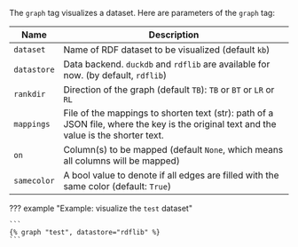 The `graph` tag visualizes a dataset. Here are parameters of the `graph` tag:

| Name          | Description                                                    |
|---------------|----------------------------------------------------------------|
|`dataset`      | Name of RDF dataset to be visualized (default `kb`)            |
|`datastore`    | Data backend. `duckdb` and `rdflib` are available for now. (by default, `rdflib`) |
|`rankdir`      | Direction of the graph (default `TB`): `TB` or `BT` or `LR` or `RL`      |
|`mappings`     | File of the mappings to shorten text (str): path of a JSON file, where the key is the original text and the value is the shorter text. |
|`on`           | Column(s) to be mapped (default `None`, which means all columns will be mapped) |
|`samecolor`    | A bool value to denote if all edges are filled with the same color (default: `True`) |

??? example "Example: visualize the `test` dataset"

    ```
    {% graph "test", datastore="rdflib" %}
    ```
